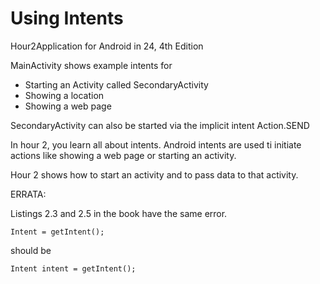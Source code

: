 # Using Intents
Hour2Application for Android in 24, 4th Edition

MainActivity shows example intents for
- Starting an Activity called SecondaryActivity
- Showing a location
- Showing a web page

SecondaryActivity can also be started via the implicit intent Action.SEND

In hour 2, you learn all about intents.  Android intents are used ti initiate actions 
like showing a web page or starting an activity.  

Hour 2 shows how to start an activity and to pass data to that activity.

ERRATA:

Listings 2.3 and 2.5 in the book have the same error.
```
Intent = getIntent();
```
should be 
```
Intent intent = getIntent();
```


